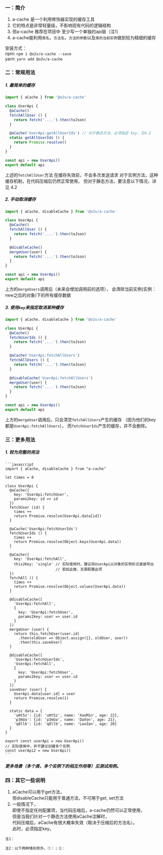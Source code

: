 ### 一：简介
1. a-cache 是一个利用修饰器实现的缓存工具
2. 它的特点是非常轻量级，不影响现有代码的逻辑结构
3. 但a-cache 推荐在项目中 至少写一个单独的api层（注1）
4. a-cache能利用`类名`，`方法名`，`方法的参数`以及`类的当前实例`做到较为精细的缓存

安装方式：  
npm:  ```npm i @o2v/a-cache --save```  
yarn: ```yarn add @o2v/a-cache```

### 二：常规用法
##### 1. 最简单的缓存  
```javascript
import { aCache } from '@o2v/a-cache'

class UserApi {
  @aCache()
  fetchAllUser () {
    return fetch('....').then(toJson)
  }

  @aCache('UserApi:getAllUserIds') // 对于静态方法，必须指定 key，见4.2
  static getAllUserIds () {
    return Promise.resolve()
  }
}

const api = new UserApi()
export default api
```
上述的`fetchAllUser`方法 在缓存失效前，不会多次发送请求
对于实例方法，这种缓存机制，在代码压缩后仍然正常使用，
但对于静态方法，要注意以下情况，详见 4.2
    
##### 2. 手动取消缓存  
```javascript
import { aCache, disableCache } from '@o2v/a-cache'

class UserApi {
  @aCache()
  fetchAllUser () {
    return fetch('....').then(toJson)
  }

  @disableCache()  
  mergeUser(user) {
    return fetch('....').then(toJson)
  }
}

const api = new UserApi()
export default api
```
上方的`mergeUsers`调用后（未来会增加调用前的选项），
会清除当前实例(实例：new之后的对象)下的所有缓存数据
    
##### 3. 使用`key`来指定取消某种缓存  
```javascript
import { aCache, disableCache } from '@o2v/a-cache'

class UserApi {
  @aCache()
  fetchUserIds () {
    return fetch('....').then(toJson)
  }

  @aCache('UserApi:fetchAllUsers')
  fetchAllUsers () {
    return fetch('....').then(toJson)
  }

  @disableCache('UserApi:fetchAllUsers')  
  mergeUser(user) {
    return fetch('....').then(toJson)
  }
}

const api = new UserApi()
export default api
```
上方的`mergeUser`调用后，只会清空`fetchAllUsers`产生的缓存
（因为他们的key都是`UserApi:fetchAllUsers`），
而`fetchUserIds`产生的缓存，并不会删除。

### 三：更多用法
##### 1. 较为完整的用法  
    ```javascript
    import { aCache, disableCache } from "a-cache"

    let times = 0

    class UserApi {
      @aCache({
        key: 'UserApi:fetchUser',
        params2key: id => id
      })
      fetchUser (id) {
        times ++
        return Promise.resolve(UserApi.data[id])
      }

      @aCache('UserApi:fetchUserIds')
      fetchUserIds () {
        times ++
        return Promise.resolve(Object.keys(UserApi.data))
      }

      @aCache({
        key: 'UserApi:fetchAll',
        this2Key: 'single' // 实际使用时，建议将UserApi以对象的实例形式直接导出
                           // 若如此做，无需配置此项
      })
      fetchAll () {
        times ++
        return Promise.resolve(Object.values(UserApi.data))
      }

      @disableCache([
        'UserApi:fetchAll',
        {
          key: 'UserApi:fetchUser',
          params2key: user => user.id
        }
      ])
      mergeUser (user) {
        return this.fetchUser(user.id)
          .then(oldUser => Object.assign({}, oldUser, user))
          .then(this.saveUser)
      }

      @disableCache([
        'UserApi:fetchUserIds',
        'UserApi:fetchAll',
        {
          key: 'UserApi:fetchUser',
          params2key: user => user.id
        }
      ])
      saveUser (user) {
        UserApi.data[user.id] = user
        return Promise.resolve(1)
      }

      static data = {
        'uHt5z': {id: 'uHt5z', name: 'XaoMin', age: 22},
        'p3mUa': {id: 'p3mUa', name: 'DaXon', age: 21},
        'q8llb': {id: 'q8llb', name: 'LaoZan', age: 20}
      }
    }

    export const userApi = new UserApi()
    // 实际使用中，并不建议创建多个实例
    const userApi2 = new UserApi()
    ```
##### 更多场景（多个类，多个实例下的相互作用等）见测试用例。

### 四：其它一些说明
1. aCache可以用于get方法，  
但disableCache只能用于普通方法，不可用于get, set方法
2. 一般情况下，  
即使不指定任何配置项，当代码压缩后，a-cache仍然可以正常使用，  
但是当我们针对一个静态方法使用aCache注解时，  
代码压缩后，aCache有很大概率失效（取决于压缩后的方法名）。  
此时，必须指定key。
 
```
注1：  

注2：以下两种情形除外，①：；②：
```

